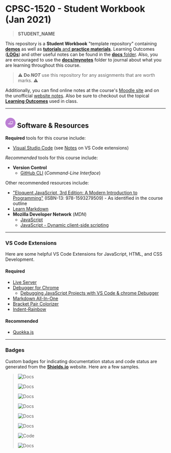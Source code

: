 # CPSC-1520 - **Student Workbook** (Jan 2021)

> **STUDENT_NAME**

This repository is a **Student Workbook** "template repository" containing [**demos**](./demos/ReadMe.md) as well as [**tutorials** and **practice materials**](./src/ReadMe.md). Learning Outcomes ([**LOGs**](./docs/logs/ReadMe.md)) and other useful notes can be found in the [**docs** folder](./docs). Also, you are encouraged to use the [**docs/mynotes**](./docs/mynotes) folder to journal about what you are learning throughout this course.

> :warning: **Do *NOT*** use this repository for any assignments that are worth marks. :warning:

Additionally, you can find online notes at the course's [Moodle site](https://moodle.nait.ca) and on the unofficial [website notes](https://cpsc-1520.github.io). Also be sure to checkout out the topical [**Learning Outcomes**](https://cpsc-1520.github.io/LOGs.html) used in class.

----

## ![Software et.al.](./docs/images/code.png) Software & Resources

**Required** tools for this course include:

- [Visual Studio Code](https://code.visualstudio.com) (see [Notes](#vs-code-extensions) on VS Code extensions)

*Recommended* tools for this course include:

- **Version Control**
  - [GitHub CLI](https://cli.github.com/) (*Command-Line Interface*)

Other recommended resources include:

- ["Eloquent JavaScript, 3rd Edition: A Modern Introduction to Programming"](https://eloquentjavascript.net/) (ISBN-13: 978-1593279509) - As identified in the course outline
- [Learn Markdown](https://commonmark.org/help/)
- **Mozilla Developer Network** (*MDN*)
  - [JavaScript](https://developer.mozilla.org/en-US/docs/Web/JavaScript)
  - [JavaScript - Dynamic client-side scripting](https://developer.mozilla.org/en-US/docs/Learn/JavaScript)

----

### VS Code Extensions

Here are some helpful VS Code Extensions for JavaScript, HTML, and CSS Development.

#### Required

- [Live Server](https://marketplace.visualstudio.com/items?itemName=ritwickdey.LiveServer)
- [Debugger for Chrome](https://marketplace.visualstudio.com/items?itemName=msjsdiag.debugger-for-chrome)
  - [Debugging JavaScript Projects with VS Code & chrome Debugger](https://www.sitepoint.com/debugging-javascript-projects-vs-code-chrome-debugger/)
- [Markdown All-In-One](https://marketplace.visualstudio.com/items?itemName=yzhang.markdown-all-in-one)
- [Bracket Pair Colorizer](https://marketplace.visualstudio.com/items?itemName=CoenraadS.bracket-pair-colorizer)
- [Indent-Rainbow](https://marketplace.visualstudio.com/items?itemName=oderwat.indent-rainbow)

#### Recommended

- [Quokka.js](https://marketplace.visualstudio.com/items?itemName=WallabyJs.quokka-vscode) 

----

### Badges

Custom badges for indicating documentation status and code status are generated from the [**Shields.io**](https://Shields.io) website. Here are a few samples.

> ![Docs](https://img.shields.io/badge/Documentation%20Status-100%25%20Complete-brightgreen?logo=Read%20the%20Docs)
>
> ![Docs](https://img.shields.io/badge/Documentation%20Status-~90%25%20Mostly%20Complete-blue?logo=Read%20the%20Docs)
>
> ![Docs](https://img.shields.io/badge/Documentation%20Status-~70%25%20+%20Usable-yellow?logo=Read%20the%20Docs)
>
> ![Docs](https://img.shields.io/badge/Documentation%20Status-40--70%25%20Incomplete/Draft-orange?logo=Read%20the%20Docs)
>
> ![Docs](https://img.shields.io/badge/Documentation%20Status-10--40%25%20Rough%20Outline-red?logo=Read%20the%20Docs)
>
> ![Docs](https://img.shields.io/badge/Documentation%20Status-~10%25%20Minimal%20Outline-lightgrey?logo=Read%20the%20Docs)
>
> ![Code](https://img.shields.io/badge/Code%20Status-Demo%20|%20Practice-blueviolet?logo=Visual%20Studio%20Code&labelColor=indigo)
>
> ![Docs](https://img.shields.io/badge/Documentation%20Status-~70--90%25-green)
